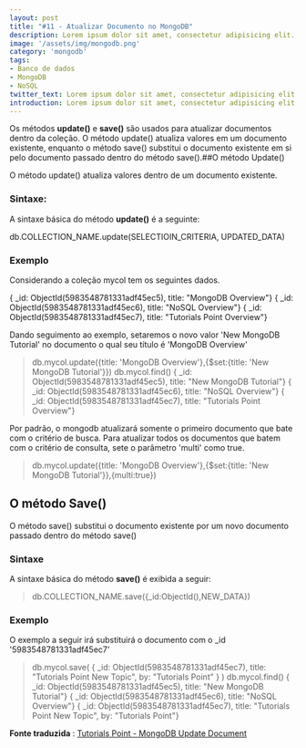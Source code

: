```yaml
---
layout: post
title: "#11 - Atualizar Documento no MongoDB"
description: Lorem ipsum dolor sit amet, consectetur adipisicing elit.
image: '/assets/img/mongodb.png'
category: 'mongodb'
tags:
- Banco de dados
- MongoDB
- NoSQL
twitter_text: Lorem ipsum dolor sit amet, consectetur adipisicing elit.
introduction: Lorem ipsum dolor sit amet, consectetur adipisicing elit, sed do eiusmod tempor incididunt ut labore et dolore magna aliqua.
---
```

Os métodos **update()** e **save()** são usados para atualizar documentos dentro da coleção. O método update() atualiza valores em um documento existente, enquanto o método save() substitui o documento existente em si pelo documento passado dentro do método save().##O método Update()

O método update() atualiza valores dentro de um documento existente.

### Sintaxe:

A sintaxe básica do método **update()** é a seguinte:

db.COLLECTION_NAME.update(SELECTIOIN_CRITERIA, UPDATED_DATA)

### Exemplo

Considerando a coleção mycol tem os seguintes dados.

{ _id: ObjectId(5983548781331adf45ec5), title: "MongoDB Overview"}
{ _id: ObjectId(5983548781331adf45ec6), title: "NoSQL Overview"}
{ _id: ObjectId(5983548781331adf45ec7), title: "Tutorials Point Overview"}

Dando seguimento ao exemplo, setaremos o novo valor 'New MongoDB Tutorial' no documento o qual seu título é 'MongoDB Overview'

>db.mycol.update({title: 'MongoDB Overview'},{$set:{title: 'New MongoDB Tutorial'}})
>db.mycol.find()
{ _id: ObjectId(5983548781331adf45ec5), title: "New MongoDB Tutorial"}
{ _id: ObjectId(5983548781331adf45ec6), title: "NoSQL Overview"}
{ _id: ObjectId(5983548781331adf45ec7), title: "Tutorials Point Overview"}
>

Por padrão, o mongodb atualizará somente o primeiro documento que bate com o critério de busca. Para atualizar todos os documentos que batem com o critério de consulta, sete o parâmetro 'multi' como true.

>db.mycol.update({title: 'MongoDB Overview'},{$set:{title: 'New MongoDB Tutorial'}},{multi:true})

## O método Save()

O método save() substitui o documento existente por um novo documento passado dentro do método save()

### Sintaxe

A sintaxe básica do método **save()** é exibida a seguir:

>db.COLLECTION_NAME.save({_id:ObjectId(),NEW_DATA})

### Exemplo

O exemplo a seguir irá substituirá o documento com o _id '5983548781331adf45ec7'

>db.mycol.save(
{
_id: ObjectId(5983548781331adf45ec7), title: "Tutorials Point New Topic", by: "Tutorials Point"
}
)
>db.mycol.find()
{ _id: ObjectId(5983548781331adf45ec5), title: "New MongoDB Tutorial"}
{ _id: ObjectId(5983548781331adf45ec6), title: "NoSQL Overview"}
{ _id: ObjectId(5983548781331adf45ec7), title: "Tutorials Point New Topic", by: "Tutorials Point"}
>

**Fonte traduzida**
:
[Tutorials Point - MongoDB Update Document](w.tutorialspoint.com/mongodb/mongodb_update_document.htm)

